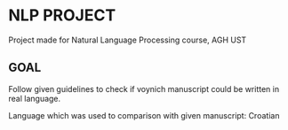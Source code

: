 # NLP PROJECT

Project made for Natural Language Processing course, AGH UST

## GOAL
Follow given guidelines to check if voynich manuscript could be written in real language. 

Language which was used to comparison with given manuscript: Croatian
